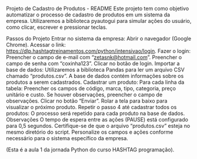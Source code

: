 Projeto de Cadastro de Produtos - README
Este projeto tem como objetivo automatizar o processo de cadastro de produtos em um sistema da empresa. Utilizaremos a biblioteca pyautogui para simular ações do usuário, como clicar, escrever e pressionar teclas.

Passos do Projeto
Entrar no sistema da empresa:
Abrir o navegador (Google Chrome).
Acessar o link: https://dlp.hashtagtreinamentos.com/python/intensivao/login.
Fazer o login:
Preencher o campo de e-mail com “zetasnk@hotmail.com”.
Preencher o campo de senha com “coxinha123”.
Clicar no botão de login.
Importar a base de dados:
Utilizaremos a biblioteca Pandas para ler um arquivo CSV chamado “produtos.csv”.
A base de dados contém informações sobre os produtos a serem cadastrados.
Cadastrar um produto:
Para cada linha da tabela:
Preencher os campos de código, marca, tipo, categoria, preço unitário e custo.
Se houver observações, preencher o campo de observações.
Clicar no botão “Enviar”.
Rolar a tela para baixo para visualizar o próximo produto.
Repetir o passo 4 até cadastrar todos os produtos:
O processo será repetido para cada produto na base de dados.
Observações
O tempo de espera entre as ações (PAUSE) está configurado para 0,5 segundos.
Certifique-se de que o arquivo “produtos.csv” esteja no mesmo diretório do script.
Personalize os campos e ações conforme necessário para o sistema específico da empresa.

(Esta é a aula 1 da jornada Python do curso HASHTAG programação).

